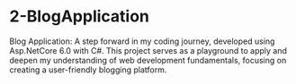 # 2-BlogApplication
Blog Application: A step forward in my coding journey, developed using Asp.NetCore 6.0 with C#. This project serves as a playground to apply and deepen my understanding of web development fundamentals, focusing on creating a user-friendly blogging platform.
